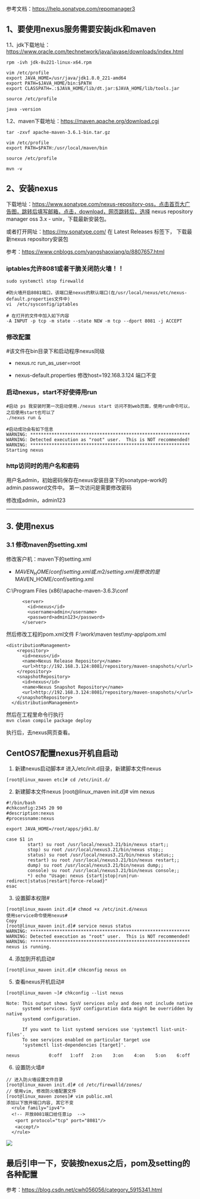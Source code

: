 参考文档：https://help.sonatype.com/repomanager3

## 1、要使用nexus服务需要安装jdk和maven

1.1、jdk下载地址：https://www.oracle.com/technetwork/java/javase/downloads/index.html

```
rpm -ivh jdk-8u221-linux-x64.rpm

vim /etc/profile
export JAVA_HOME=/usr/java/jdk1.8.0_221-amd64
export PATH=$JAVA_HOME/bin:$PATH
export CLASSPATH=.:$JAVA_HOME/lib/dt.jar:$JAVA_HOME/lib/tools.jar 

source /etc/profile

java -version
```

1.2、maven下载地址：https://maven.apache.org/download.cgi

```
tar -zxvf apache-maven-3.6.1-bin.tar.gz

vim /etc/profile
export PATH=$PATH:/usr/local/maven/bin

source /etc/profile

mvn -v
```

## 2、安装nexus

下载地址：https://www.sonatype.com/nexus-repository-oss，点击首页大广告图，跳转后填写邮箱，点击，download，网页跳转后，选择 nexus repository manager oss 3.x - unix，下载最新安装包。

或者打开网址：https://my.sonatype.com/ 在 Latest Releases 标签下， 下载最新nexus repository安装包

参考：https://www.cnblogs.com/yangshaoxiang/p/8807657.html

### iptables允许8081或者干脆关闭防火墙！！
```
sudo systemctl stop firewalld
```

```
#防火墙开启8081端口，该端口是nexus的默认端口(在/usr/local/nexus/etc/nexus-default.properties文件中)
vi  /etc/sysconfig/iptables

# 在打开的文件中加入如下内容
-A INPUT -p tcp -m state --state NEW -m tcp --dport 8081 -j ACCEPT
```

### 修改配置
#该文件在bin目录下和启动程序nexus同级
- nexus.rc
run_as_user=root

- nexus-default.properties
修改host=192.168.3.124
端口不变

### 启动nexus，start不好使得用run
```
#启动 ps 我安装时第一次启动使用./nexus start 访问不到web页面，使用run命令可以，之后使用start也可以了
./nexus run &

#启动成功会有如下信息
WARNING: ************************************************************
WARNING: Detected execution as "root" user.  This is NOT recommended!
WARNING: ************************************************************
Starting nexus
```

### http访问时的用户名和密码
用户名admin，初始密码保存在nexus安装目录下的sonatype-work的admin.password文件中。
第一次访问是需要修改密码

修改成admin，admin123


---

## 3. 使用nexus

### 3.1 修改maven的setting.xml
修改客户机：maven下的setting.xml
- $MAVEN_HOME/conf/setting.xml或.m2/setting.xml
我修改的是$MAVEN_HOME/conf/setting.xml

C:\Program Files (x86)\apache-maven-3.6.3\conf
```
      <server>
        <id>nexus</id>
        <username>admin</username>
        <password>admin123</password>
      </server>
```
然后修改工程的pom.xml文件
F:\work\maven test\my-app\pom.xml
```
<distributionManagement>
    <repository>
      <id>nexus</id>
      <name>Nexus Release Repository</name>
      <url>http://192.168.3.124:8081/repository/maven-snapshots/</url>
    </repository>
    <snapshotRepository>
      <id>nexus</id>
      <name>Nexus Snapshot Repository</name>
      <url>http://192.168.3.124:8081/repository/maven-snapshots/</url>
    </snapshotRepository>
  </distributionManagement>
  ```
然后在工程里命令行执行  
`mvn clean compile package deploy`

执行后，去nexus网页查看。

## CentOS7配置nexus开机自启动
1. 新建nexus启动脚本#
进入/etc/init.d目录，新建脚本文件nexus
```
[root@linux_maven etc]# cd /etc/init.d/
```

2. 新建脚本文件nexus
[root@linux_maven init.d]# vim nexus
``` 
#!/bin/bash
#chkconfig:2345 20 90
#description:nexus
#processname:nexus
 
export JAVA_HOME=/root/apps/jdk1.8/
 
case $1 in
        start) su root /usr/local/nexus3.21/bin/nexus start;;
        stop) su root /usr/local/nexus3.21/bin/nexus stop;;
        status) su root /usr/local/nexus3.21/bin/nexus status;;
        restart) su root /usr/local/nexus3.21/bin/nexus restart;;
        dump) su root /usr/local/nexus3.21/bin/nexus dump;;
        console) su root /usr/local/nexus3.21/bin/nexus console;;
        *) echo "Usage: nexus {start|stop|run|run-redirect|status|restart|force-reload}"
esac
```

3. 设置脚本权限#
```
[root@linux_maven init.d]# chmod +x /etc/init.d/nexus 
使用service命令使用nexus#
Copy 
[root@linux_maven init.d]# service nexus status
WARNING: ************************************************************
WARNING: Detected execution as "root" user.  This is NOT recommended!
WARNING: ************************************************************
nexus is running.
```

4. 添加到开机启动#
```
[root@linux_maven init.d]# chkconfig nexus on
```

5. 查看nexus开机启动#
```
[root@linux_maven ~]# chkconfig --list nexus
 
Note: This output shows SysV services only and does not include native
      systemd services. SysV configuration data might be overridden by native
      systemd configuration.
 
      If you want to list systemd services use 'systemctl list-unit-files'.
      To see services enabled on particular target use
      'systemctl list-dependencies [target]'.
 
nexus           0:off   1:off   2:on    3:on    4:on    5:on    6:off
```

6. 设置防火墙#
```
// 进入防火墙设置文件目录
[root@linux_maven init.d]# cd /etc/firewalld/zones/
// 使用vim, 修改防火墙配置文件
[root@linux_maven zones]# vim public.xml
添加以下放开端口内容, 其它不变
  <rule family="ipv4">
  <!-- 开放8081端口给任意ip  -->
　　<port protocol="tcp" port="8081"/>
　　<accept/>
  </rule>
```
![](https://img2020.cnblogs.com/blog/1176089/202004/1176089-20200408055215908-1985164690.png)



## 最后引申一下，安装按nexus之后，pom及setting的各种配置
参考：https://blog.csdn.net/cwh056056/category_5915341.html
